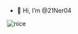 - 👋 Hi, I’m @21Ner04
 
 ![nice](https://github.com/21Ner04/21Ner04/assets/133259264/b5a0d812-7425-4330-85a7-a08affedaa1b)
